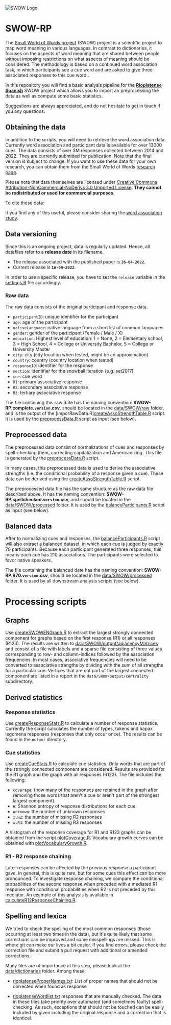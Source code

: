 
![SWOW Logo](https://smallworldofwords.org/img/logos/SWOW_Tag_Wide.png)


# SWOW-RP
The [Small World of Words project](https://smallworldofwords.org/project/) (SWOW) project is a scientific project to map word meaning in various languages.
In contrast to dictionaries, it focuses on the aspects of word meaning that are shared between people without imposing restrictions on what aspects of meaning should be considered.
The methodology is based on a continued word association task, in which participants see a cue word and are asked to give three associated responses to this cue word.. 


In this repository you will find a basic analysis pipeline for the [__Rioplatense Spanish__](https://en.wikipedia.org/wiki/Rioplatense_Spanish) SWOW project which allows you to import an preprocessing the data as well as compute some basic statistics. 

Suggestions are always appreciated, and do not hesitate to get in touch if you any questions.


## Obtaining the data

In addition to the scripts, you will need to retrieve the word association data.
Currently word association and participant data is available for over 13000 cues. The data consists of over 3M  responses collected between 2014 and 2022. They are currently submitted for publication. Note that the final version is subject to change.
If you want to use these data for your own research, you can obtain them from the Small World of Words [research page](https://smallworldofwords.org/project/research/). 

Please note that data themselves are licensed under [Creative Commons Attribution-NonCommercial-NoDerivs 3.0 Unported License](http://creativecommons.org/licenses/by-nc-nd/3.0/deed.en_US).
**They cannot be redistributed or used for commercial purposes.**

To cite these data: 


If you find any of this useful, please consider sharing the [word association study](https://smallworldofwords.org/uy).

## Data versioning

Since this is an ongoing project, data is regularly updated. Hence, all datafiles refer to a __release date__ in its filename.

* The release associated with the published paper is __`26-04-2022`__.
* Current release is __`16-09-2022`__.

In order to use a specific release, you have to set the `release` variable in the [settings.R](https://github.com/almadana/SWOW-RP/blob/master/scripts/settings.R) file accordingly.


### Raw data

The raw data consists of the original participant and response data.

* `participantID`: unique identifier for the participant
* `age`: age of the participant
* `nativeLanguage`: native language from a short list of common languages
* `gender`: gender of the participant (Female / Male / X)
* `education`: Highest level of education:  1 = None, 2 = Elementary school, 3 = High School, 4 = College or University Bachelor, 5 = College or University Master
* `city`: city (city location when tested, might be an approximation)
* `country`: country (country location when tested)
* `responseID`: identifier for the response
* `section`: identifier for the snowball iteration (e.g. set2017)
* `cue`: cue word
* `R1`: primary associative response
* `R2`: secondary associative response
* `R3`: tertiary associative response

The file containing this raw date has the naming convention: __SWOW-RP.complete.`version`.csv__, should be located in the [data/SWOW/raw](https://github.com/almadana/SWOW-RP/blob/master/data/SWOW/raw) folder, and is the output of the [imporRawData.R][createAssoStrengthTable.R](https://github.com/almadana/SWOW-RP/blob/master/scripts/importRawData.R) script. It is used by the [preprocessData.R](https://github.com/almadana/SWOW-RP/blob/master/scripts/preprocessData.R) script as input (see below).

## Preprocessed data

The preprocessed data consist of normalizations of cues and responses by spell-checking them, correcting capitalization and Americanizing. This file is generated by the [preprocessData.R](https://github.com/almadana/SWOW-RP/blob/master/scripts/preprocessData.R) script.

In many cases, this preprocessed data is used to derive the associative strengths (i.e. the conditional probability of a response given a cue). These data can be derived using the [createAssoStrengthTable.R](https://github.com/almadana/SWOW-RP/blob/master/scripts/createAssoStrengthTable.R) script. 

The preprocessed data file has the same structure as the raw data file described above. It has the naming convention: __SWOW-RP.spellchecked.`version`.csv__, and should be located in the [data/SWOW/processed](https://github.com/almadana/SWOW-RP/blob/master/data/SWOW/raw) folder. It is used by the [balanceParticipants.R](https://github.com/almadana/SWOW-RP/blob/master/scripts/balanceParticipants.R) script as input (see below).

## Balanced data

After to normalizing cues and responses, the [balanceParticipants.R](https://github.com/almadana/SWOW-RP/blob/master/scripts/preprocessData.R) script will also extract a balanced dataset, in which each cue is judged by exactly 70 participants. Because each participant generated three responses, this means each cue has 210 associations. The participants were selected to favor native speakers.

The file containing the balanced date has the naming convention: __SWOW-RP.R70.`version`.csv__, should be located in the [data/SWOW/processed](https://github.com/almadana/SWOW-RP/blob/master/data/SWOW/processed) folder. It is used by all downstream analysis scripts (see below).


# Processing scripts

## Graphs
Use [createSWOWENGraph.R](https://github.com/almadana/SWOW-UY/blob/master/scripts/createSWOWENGraph.R) to extract the largest strongly connected component  for graphs based on the first response (R1) or all responses (R123). The results are written to [data/SWOW/output/adjacencyMatrices](https://github.com/almadana/SWOW-RP/blob/master/data/SWOW/output/adjacencyMatrices) and consist of a file with labels and a sparse file consisting of three values corresponding to row- and column-indices followed by the association frequencies.
In most cases, associative frequencies will need to be converted to associative strengths by dividing with the sum of all strengths for a particular cue.
Vertices that are not part of the largest connected component are listed in a report in the `data/SWOW/output/centrality` subdirectory.


## Derived statistics
### Response statistics
Use [createResponseStats.R](https://github.com/almadana/SWOW-RP/blob/master/scripts/createResponseStats.R) to calculate a number of response statistics. Currently the script calculates the number of types, tokens and hapax legomena responses (responses that only occur once). The results can be found in the `output` directory.
### Cue statistics
Use [createCueStats.R](https://github.com/almadana/SWOW-RP/blob/master/scripts/createCueStats.R) to calculate cue statistics. Only words that are part of the strongly connected component are considered. Results are provided for the R1 graph and the graph with all responses (R123). The file includes the following:

* `coverage`: (how many of the responses are retained in the graph after removing those words that aren't a cue or aren't part of the strongest largest component).
* `H`: Shannon entropy of response distributions for each cue
* `unknown`: the number of unknown responses
* `x.R2`: the number of missing R2 responses
* `x.R3`: the number of missing R3 responses

A histogram of the response coverage for R1 and R123 graphs can be obtained from the script [plotCoverage.R](https://github.com/almadana/SWOWES-UY-2018/blob/master/R/plotCoverage.R). Vocabulary growth curves can be obtained with [plotVocabularyGrowth.R](https://github.com/almadana/SWOW-RP/blob/master/scripts/plotVocabularyGrowth.R).

### R1 - R2 response chaining
Later responses can be affected by the previous response a participant gave. In general, this is quite rare, but for some cues this effect can be more pronounced. To investigate response chaining, we compare the conditional probabilities of the second response when preceded with a mediated R1 response with conditional probabilities when R2 is not preceded by this mediator. 
An example of this analysis is available in [calculateR12ResponseChaining.R](https://github.com/almadana/SWOW-RP/blob/master/scripts/calculateR12ResponseChaining.R).

## Spelling and lexica
We tried to check the spelling of the most common responses (those occurring at least two times in the data), but it's quite likely that some corrections can be improved and some misspellings are missed. This is where git can make our lives a bit easier. If you find errors, please check the correction file and submit a pull request with additional or amended corrections.

Many files are of importance at this step, please look at the [data/dictionaries](https://github.com/almadana/SWOW-RP/blob/master/data/dictionaries/) folder. Among these:

* [rioplatenseProperNames.txt](https://github.com/almadana/SWOW-RP/blob/master/data/dictionaries/rioplatenseProperNames.txt): List of proper names that should not be corrected when found as response

* [rioplatenseWordlist.txt](https://github.com/almadana/SWOW-RP/blob/master/data/dictionaries/rioplatenseWordlist.txt) responses that are manually checked. The data in these files take priority over automated (and sometimes faulty) spell-checking. As such, exceptions that should not be touched can be easily included by given including the original response and a correction that is identical.

